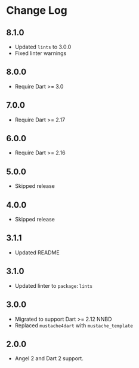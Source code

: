 # Change Log

## 8.1.0

* Updated `lints` to 3.0.0
* Fixed linter warnings

## 8.0.0

* Require Dart >= 3.0

## 7.0.0

* Require Dart >= 2.17

## 6.0.0

* Require Dart >= 2.16

## 5.0.0

* Skipped release

## 4.0.0

* Skipped release

## 3.1.1

* Updated README

## 3.1.0

* Updated linter to `package:lints`

## 3.0.0

* Migrated to support Dart >= 2.12 NNBD
* Replaced `mustache4dart` with `mustache_template`

## 2.0.0

* Angel 2 and Dart 2 support.
